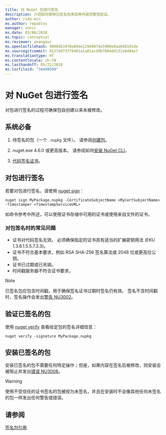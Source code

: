 ```yaml
---
title: 对 NuGet 包进行签名
description: 介绍如何使用已签名包来启用内容完整性验证。
author: rido-min
ms.author: rmpablos
manager: unnir
ms.date: 03/06/2018
ms.topic: conceptual
ms.reviewer: anangaur
ms.openlocfilehash: 9900db1970a89de129d9074e5900e0aa048101de
ms.sourcegitcommit: 8127dd73ff8481a1a01acd9b7004dd131a9d84e7
ms.translationtype: HT
ms.contentlocale: zh-CN
ms.lasthandoff: 05/22/2018
ms.locfileid: "34449599"
---
```

# <a name="signing-nuget-packages"></a>对 NuGet 包进行签名

对包进行签名的过程可确保包自创建以来未被修改。

## <a name="prerequisites"></a>系统必备

1. 待签名的包（一个 `.nupkg` 文件）。 请参阅[创建包](creating-a-package.md)。

1. nuget.exe 4.6.0 或更高版本。 请参阅如何[安装 NuGet CLI](../install-nuget-client-tools.md#nugetexe-cli)。

1. [代码签名证书](../reference/signed-packages-reference.md#get-a-code-signing-certificate)。

## <a name="sign-a-package"></a>对包进行签名

若要对包进行签名，请使用 [nuget sign](../tools/cli-ref-sign.md)：

```cli
nuget sign MyPackage.nupkg -CertificateSubjectName <MyCertSubjectName> -Timestamper <TimestampServiceURL>
```

如命令参考中所述，可以使用证书存储中可用的证书或使用来自文件的证书。

### <a name="common-problems-when-signing-a-package"></a>对包签名时的常见问题

- 证书对代码签名无效。 必须确保指定的证书具有适当的扩展密钥用法 (EKU 1.3.6.1.5.5.7.3.3)。
- 证书不符合基本要求，例如 RSA SHA-256 签名算法或 2048 位或更高位公钥。
- 证书已过期或已吊销。
- 时间戳服务器不符合证书要求。

> [!Note]
> 已签名包应包含时间戳，用于确保签名证书过期时签名仍有效。 签名不含时间戳时，签名操作会发出[警告 NU3002](../reference/Errors-and-Warnings.md#nu3002)。

## <a name="verify-a-signed-package"></a>验证已签名的包

使用 [nuget verify](../tools/cli-ref-verify.md) 查看给定包的签名详细信息：

```cli
nuget verify -signature MyPackage.nupkg
```

## <a name="install-a-signed-package"></a>安装已签名的包

安装已签名的包不需要任何特定操作；但是，如果内容在签名后被修改，则安装会被阻止并发出[错误 NU3008](../reference/Errors-and-Warnings.md#nu3008)。

> [!Warning]
> 使用不受信任的证书签名的包被视为未签名，并且在安装时不会像其他任何未签名的包一样发出任何警告或错误。

## <a name="see-also"></a>请参阅

[签名包引用](../reference/Signed-Packages-Reference.md)
